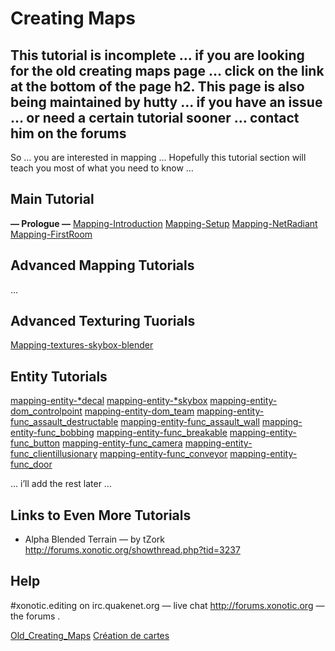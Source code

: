 Creating Maps
=============

This tutorial is incomplete … if you are looking for the old creating maps page … click on the link at the bottom of the page
h2. This page is also being maintained by hutty … if you have an issue … or need a certain tutorial sooner … contact him on the forums
--------------------------------------------------------------------------------------------------------------------------------------

So …
you are interested in mapping …
Hopefully this tutorial section will teach you most of what you need to know …

Main Tutorial
-------------

**— Prologue —**
[Mapping-Introduction](mapping-Introduction)
[Mapping-Setup](mapping-Setup)
[Mapping-NetRadiant](mapping-NetRadiant)
[Mapping-FirstRoom](mapping-FirstRoom)

Advanced Mapping Tutorials
--------------------------

…

Advanced Texturing Tuorials
---------------------------

[Mapping-textures-skybox-blender](skyboxes (with blender))

Entity Tutorials
----------------

[mapping-entity-*decal](*decal)
[mapping-entity-*skybox](*skybox)
[mapping-entity-dom\_controlpoint](dom\_controlpoint)
[mapping-entity-dom\_team](dom\_team)
[mapping-entity-func\_assault\_destructable](func\_assault\_destructable)
[mapping-entity-func\_assault\_wall](func\_assault\_wall)
[mapping-entity-func\_bobbing](func\_bobbing)
[mapping-entity-func\_breakable](func\_breakable)
[mapping-entity-func\_button](func\_button)
[mapping-entity-func\_camera](func\_camera)
[mapping-entity-func\_clientillusionary](func\_clientillusionary)
[mapping-entity-func\_conveyor](func\_conveyor)
[mapping-entity-func\_door](func\_door)

… i’ll add the rest later …

Links to Even More Tutorials
----------------------------

-   Alpha Blended Terrain — by tZork http://forums.xonotic.org/showthread.php?tid=3237

Help
----

\#xonotic.editing on irc.quakenet.org — live chat
http://forums.xonotic.org — the forums .

[Old\_Creating\_Maps](Old\_Creating\_Maps)
[Création de cartes](Français)
